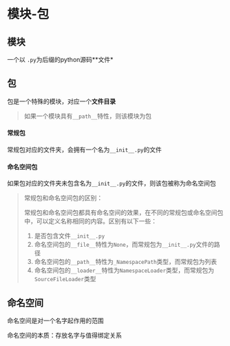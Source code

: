 # 模块-包

## 模块

一个以 `.py`为后缀的python源码**文件*

## 包

包是一个特殊的模块，对应一个**文件目录**

> 如果一个模块具有`__path__`特性，则该模块为包

#### 常规包

常规包对应的文件夹，会拥有一个名为`__init__.py`的文件

#### 命名空间包

如果包对应的文件夹未包含名为`__init__.py`的文件，则该包被称为命名空间包

> 常规包和命名空间包的区别：
>
> 常规包和命名空间包都具有命名空间的效果，在不同的常规包或命名空间包中，可以定义名称相同的内容。区别有以下一些：
>
> 1. 是否包含文件`__init__.py`
> 2. 命名空间包的`__file__`特性为`None`，而常规包为`__init__.py`文件的路径
> 3. 命名空间包的`__path__`特性为`_NamespacePath`类型，而常规包为列表
> 4. 命名空间包的`__loader__`特性为`NamespaceLoader`类型，而常规包为`SourceFileLoader`类型

## 命名空间

命名空间是对一个名字起作用的范围

命名空间的本质：存放名字与值得绑定关系
